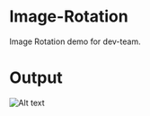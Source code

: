 # Image-Rotation
Image Rotation demo for dev-team. 
# Output
![Alt text](https://github.com/nanofaroque/Image-Rotation/blob/master/animations.png "output result")
